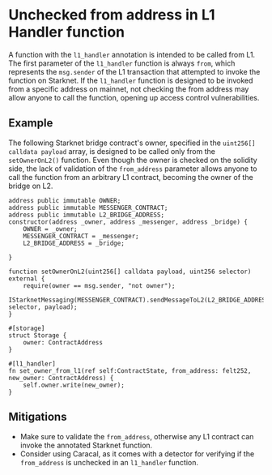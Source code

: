 # Unchecked from address in L1 Handler function

A function with the `l1_handler` annotation is intended to be called from L1. The first parameter of the `l1_handler` function is always `from`, which represents the `msg.sender` of the L1 transaction that attempted to invoke the function on Starknet. If the `l1_handler` function is designed to be invoked from a specific address on mainnet, not checking the from address may allow anyone to call the function, opening up access control vulnerabilities.


## Example

The following Starknet bridge contract's owner, specified in the `uint256[] calldata payload` array, is designed to be called only from the `setOwnerOnL2()` function. Even though the owner is checked on the solidity side, the lack of validation of the `from_address` parameter allows anyone to call the function from an arbitrary L1 contract, becoming the owner of the bridge on L2.

```solidity
address public immutable OWNER;
address public immutable MESSENGER_CONTRACT;
address public immutable L2_BRIDGE_ADDRESS;
constructor(address _owner, address _messenger, address _bridge) {
    OWNER = _owner;
    MESSENGER_CONTRACT = _messenger;
    L2_BRIDGE_ADDRESS = _bridge;

}

function setOwnerOnL2(uint256[] calldata payload, uint256 selector) external {
    require(owner == msg.sender, "not owner");
    IStarknetMessaging(MESSENGER_CONTRACT).sendMessageToL2(L2_BRIDGE_ADDRESS, selector, payload);
}
```

```Cairo
#[storage]
struct Storage {
    owner: ContractAddress
}

#[l1_handler]
fn set_owner_from_l1(ref self:ContractState, from_address: felt252, new_owner: ContractAddress) {
    self.owner.write(new_owner);
}

```
## Mitigations

- Make sure to validate the `from_address`, otherwise any L1 contract can invoke the annotated Starknet function.
- Consider using Caracal, as it comes with a detector for verifying if the `from_address` is unchecked in an `l1_handler` function.